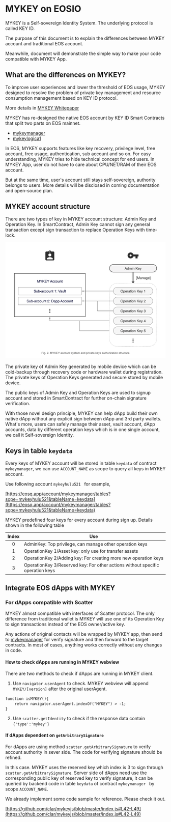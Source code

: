 # MYKEY on EOSIO


MYKEY is a Self-sovereign Identity System. The
underlying protocol is called KEY ID.

The purpose of this document is to explain the differences between MYKEY account and traditional EOS account.

Meanwhile, document will demonstrate the simple way to make your code compatible with MYKEY App.


## What are the differences on MYKEY?

To improve user experiences and lower the threshold of EOS usage, MYKEY designed to resolve the problem of private key management and resource consumption management based on KEY ID protocol.

More details in [MYKEY Whitepaper](../mykey_whitepaper_en.pdf)

MYKEY has re-designed the native EOS account by KEY ID Smart Contracts that split two parts on EOS mainnet.

- [mykeymanager](https://bloks.io/account/mykeymanager)
- [mykeylogica1](https://bloks.io/account/mykeylogica1)

In EOS, MYKEY supports features like key recovery, privilege level, free account, free usage, authentication, sub account and so on. For easy understanding, MYKEY tries to hide technical concept for end users. In MYKEY App, user do not have to care about CPU/NET/RAM of their EOS account.

But at the same time, user's account still stays self-sovereign, authority belongs to users. More details will be disclosed in coming documentation and open-source plan.

## MYKEY account structure

There are two types of key in MYKEY account structure: Admin Key and Operation Key.
In SmartContract, Admin Key cannot sign any general transaction except sign transaction to replace Operation Keys with time-lock.

![MYKEY account system and private keys authorization structure](./img/account_model.png)

The private key of Admin Key generated by mobile device which can be cold-backup through recovery code or hardware wallet during registration. The private keys of Operation Keys generated and secure stored by mobile device.

The public keys of Admin Key and Operation Keys are used to signup account and stored in SmartContract for further on-chain signature verification.

With those novel design principle, MYKEY can help dApp build their own native dApp without any explicit sign between dApp and 3rd party wallets.
What's more, users can safely manage their asset, vault account, dApp accounts, data by different operation keys which is in one single account, we call it Self-sovereign Identity.

## Keys in table `keydata`

Every keys of MYKEY account will be stored in table `keydata` of contract `mykeymanager`, we can use `ACCOUNT_NAME` as scope to query all keys in MYKEY account.

Use following account `mykeyhulu521 ` for example,

[https://eosq.app/account/mykeymanager/tables?sope=mykeyhulu521&tableName=keydata](https://eosq.app/account/mykeymanager/tables?sope=mykeyhulu521&tableName=keydata)

MYKEY predefined four keys for every account during sign up. Details shown in the following table

| Index  |    Use | 
|:---:|---|
|  0 |   AdminKey: Top privilege, can manage other operation keys    |
|  1 |   OperationKey 1/Asset key: only use for transfer assets  |
|  2 |   OperationKey 2/Adding key: For creating more new operation keys |
|  3 |   OperationKey 3/Reserved key: For other actions without specific operation keys  |

## Integrate EOS dApps with MYKEY


### For dApps compatible with Scatter

MYKEY almost compatible with interfaces of Scatter protocol. The only difference from traditional wallet is MYKEY will use one of its Operation Key to sign transactions instead of the EOS owner/active key. 

Any actions of original contacts will be wrapped by MYKEY app, then send to [mykeymanager](https://bloks.io/account/mykeymanager) for verify signature and then forward to the target contracts. In most of cases, anything works correctly without any changes in code. 

#### How to check dApps are running in MYKEY webview

There are two methods to check if dApps are running in MYKEY client.

1. Use `navigator.userAgent` to check. MYKEY webview will append `MYKEY/[version]` after the original userAgent.

```
function isMYKEY(){
	return navigator.userAgent.indexOf("MYKEY") > -1;
}

```

2. Use `scatter.getIdentity` to check if the response data contain `{'type':'mykey'}`


#### If dApps dependent on `getArbitrarySignature` 

For dApps are using method `scatter.getArbitrarySignature` to verify account authority in sever side. The code for verifying signature should be refined.

In this case. MYKEY uses the reserved key which index is 3 to sign through `scatter.getArbitrarySignature`. Server side of dApps need use the corresponding public key of reserved key to verify signature, it can be queried by backend code in table `keydata` of contract `mykeymanager ` by scope `ACCOUNT_NAME`. 

We already implement some code sample for reference. Please check it out.

[https://github.com/clar/mykeyjs/blob/master/index.js#L42-L49](https://github.com/clar/mykeyjs/blob/master/index.js#L42-L49)





